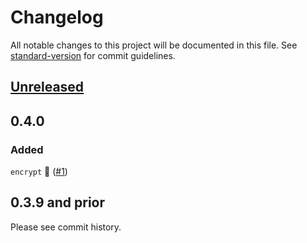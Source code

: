 # Changelog

All notable changes to this project will be documented in this file. See [standard-version](https://github.com/conventional-changelog/standard-version) for commit guidelines.

## [Unreleased](https://github.com/dotenvx/dotenvx/compare/v0.4.0...main)

## 0.4.0

### Added

`encrypt` 🔐 ([#1](https://github.com/dotenv/dotenv/pull/1))

## 0.3.9 and prior

Please see commit history.

